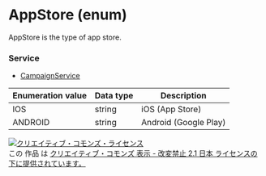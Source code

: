 # AppStore (enum)
AppStore is the type of app store.

### Service
+ [CampaignService](../services/CampaignService.md)

| Enumeration value | Data type | Description | 
|---|---|---|
| IOS| string| iOS (App Store) |
| ANDROID| string| Android (Google Play) |

<a rel="license" href="http://creativecommons.org/licenses/by-nd/2.1/jp/"><img alt="クリエイティブ・コモンズ・ライセンス" style="border-width:0" src="https://i.creativecommons.org/l/by-nd/2.1/jp/88x31.png" /></a><br />この 作品 は <a rel="license" href="http://creativecommons.org/licenses/by-nd/2.1/jp/">クリエイティブ・コモンズ 表示 - 改変禁止 2.1 日本 ライセンスの下に提供されています。</a>
